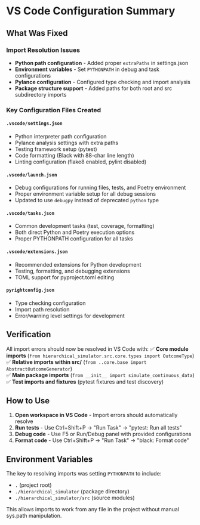 # VS Code Configuration Summary

## What Was Fixed

### Import Resolution Issues
- **Python path configuration** - Added proper `extraPaths` in settings.json
- **Environment variables** - Set `PYTHONPATH` in debug and task configurations  
- **Pylance configuration** - Configured type checking and import analysis
- **Package structure support** - Added paths for both root and src subdirectory imports

### Key Configuration Files Created

#### `.vscode/settings.json`
- Python interpreter path configuration
- Pylance analysis settings with extra paths
- Testing framework setup (pytest)
- Code formatting (Black with 88-char line length)
- Linting configuration (flake8 enabled, pylint disabled)

#### `.vscode/launch.json`  
- Debug configurations for running files, tests, and Poetry environment
- Proper environment variable setup for all debug sessions
- Updated to use `debugpy` instead of deprecated `python` type

#### `.vscode/tasks.json`
- Common development tasks (test, coverage, formatting)
- Both direct Python and Poetry execution options
- Proper PYTHONPATH configuration for all tasks

#### `.vscode/extensions.json`
- Recommended extensions for Python development
- Testing, formatting, and debugging extensions
- TOML support for pyproject.toml editing

#### `pyrightconfig.json`
- Type checking configuration
- Import path resolution
- Error/warning level settings for development

## Verification

All import errors should now be resolved in VS Code with:
✅ **Core module imports** (`from hierarchical_simulator.src.core.types import OutcomeType`)
✅ **Relative imports within src/** (`from ..core.base import AbstractOutcomeGenerator`)  
✅ **Main package imports** (`from __init__ import simulate_continuous_data`)
✅ **Test imports and fixtures** (pytest fixtures and test discovery)

## How to Use

1. **Open workspace in VS Code** - Import errors should automatically resolve
2. **Run tests** - Use Ctrl+Shift+P → "Run Task" → "pytest: Run all tests"
3. **Debug code** - Use F5 or Run/Debug panel with provided configurations
4. **Format code** - Use Ctrl+Shift+P → "Run Task" → "black: Format code"

## Environment Variables

The key to resolving imports was setting `PYTHONPATH` to include:
- `.` (project root)
- `./hierarchical_simulator` (package directory)  
- `./hierarchical_simulator/src` (source modules)

This allows imports to work from any file in the project without manual sys.path manipulation.